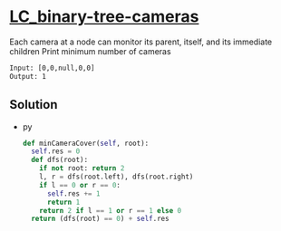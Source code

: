 # [LC_binary-tree-cameras](https://leetcode.com/problems/binary-tree-cameras)

Each camera at a node can monitor its parent, itself, and its immediate children
Print minimum number of cameras

```txt
Input: [0,0,null,0,0]
Output: 1
```

## Solution

* py

  ```py
  def minCameraCover(self, root):
    self.res = 0
    def dfs(root):
      if not root: return 2
      l, r = dfs(root.left), dfs(root.right)
      if l == 0 or r == 0:
        self.res += 1
        return 1
      return 2 if l == 1 or r == 1 else 0
    return (dfs(root) == 0) + self.res
  ```
